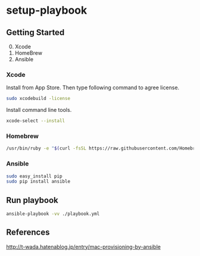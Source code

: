 setup-playbook
===

Getting Started
---

0. Xcode
1. HomeBrew
2. Ansible

### Xcode

Install from App Store. Then type following command to agree license.

```sh
sudo xcodebuild -license
```

Install command line tools.

```sh
xcode-select --install
```

### Homebrew

```sh
/usr/bin/ruby -e "$(curl -fsSL https://raw.githubusercontent.com/Homebrew/install/master/install)
```

### Ansible

```sh
sudo easy_install pip
sudo pip install ansible
```

Run playbook
---

```sh
ansible-playbook -vv ./playbook.yml
```

References
---

http://t-wada.hatenablog.jp/entry/mac-provisioning-by-ansible
